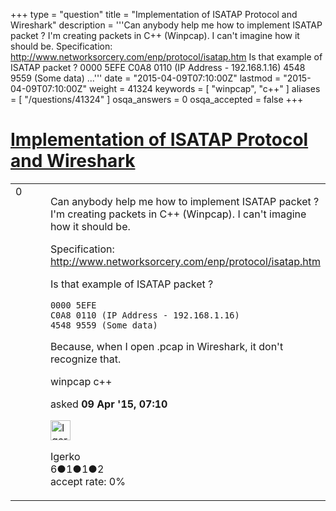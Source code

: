 +++
type = "question"
title = "Implementation of ISATAP Protocol and Wireshark"
description = '''Can anybody help me how to implement ISATAP packet ? I&#x27;m creating packets in C++ (Winpcap). I can&#x27;t imagine how it should be. Specification: http://www.networksorcery.com/enp/protocol/isatap.htm Is that example of ISATAP packet ? 0000 5EFE C0A8 0110 (IP Address - 192.168.1.16) 4548 9559 (Some data) ...'''
date = "2015-04-09T07:10:00Z"
lastmod = "2015-04-09T07:10:00Z"
weight = 41324
keywords = [ "winpcap", "c++" ]
aliases = [ "/questions/41324" ]
osqa_answers = 0
osqa_accepted = false
+++

<div class="headNormal">

# [Implementation of ISATAP Protocol and Wireshark](/questions/41324/implementation-of-isatap-protocol-and-wireshark)

</div>

<div id="main-body">

<div id="askform">

<table id="question-table" style="width:100%;"><colgroup><col style="width: 50%" /><col style="width: 50%" /></colgroup><tbody><tr class="odd"><td style="width: 30px; vertical-align: top"><div class="vote-buttons"><div id="post-41324-score" class="post-score" title="current number of votes">0</div><div id="favorite-count" class="favorite-count"></div></div></td><td><div id="item-right"><div class="question-body"><p>Can anybody help me how to implement ISATAP packet ? I'm creating packets in C++ (Winpcap). I can't imagine how it should be.</p><p>Specification: <a href="http://www.networksorcery.com/enp/protocol/isatap.htm">http://www.networksorcery.com/enp/protocol/isatap.htm</a></p><p>Is that example of ISATAP packet ?</p><pre><code>0000 5EFE
C0A8 0110 (IP Address - 192.168.1.16)
4548 9559 (Some data)</code></pre><p>Because, when I open .pcap in Wireshark, it don't recognize that.</p></div><div id="question-tags" class="tags-container tags">winpcap c++</div><div id="question-controls" class="post-controls"></div><div class="post-update-info-container"><div class="post-update-info post-update-info-user"><p>asked <strong>09 Apr '15, 07:10</strong></p><img src="https://secure.gravatar.com/avatar/2d2f216d2b0ed0b9501a16ae36b5bc61?s=32&amp;d=identicon&amp;r=g" class="gravatar" width="32" height="32" alt="Igerko&#39;s gravatar image" /><p>Igerko<br />
<span class="score" title="6 reputation points">6</span><span title="1 badges"><span class="badge1">●</span><span class="badgecount">1</span></span><span title="1 badges"><span class="silver">●</span><span class="badgecount">1</span></span><span title="2 badges"><span class="bronze">●</span><span class="badgecount">2</span></span><br />
<span class="accept_rate" title="Rate of the user&#39;s accepted answers">accept rate:</span> <span title="Igerko has no accepted answers">0%</span></p></div></div><div id="comments-container-41324" class="comments-container"></div><div id="comment-tools-41324" class="comment-tools"></div><div class="clear"></div><div id="comment-41324-form-container" class="comment-form-container"></div><div class="clear"></div></div></td></tr></tbody></table>

</div>

</div>

